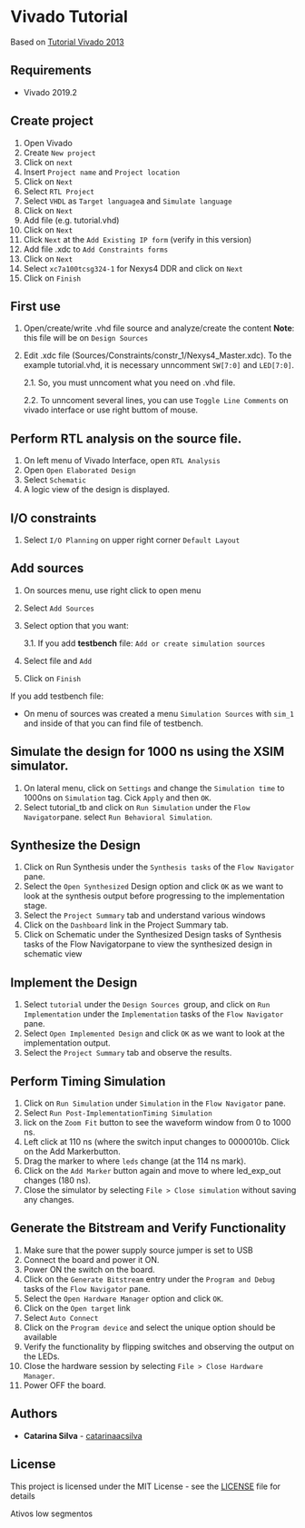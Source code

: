 # Vivado Tutorial

Based on [Tutorial Vivado 2013](https://www.xilinx.com/support/documentation/university/Vivado-Teaching/HDL-Design/2013x/Nexys4/Verilog/docs-pdf/Vivado_tutorial.pdf)


## Requirements

- Vivado 2019.2

## Create project

1. Open Vivado
2. Create `New project`
3. Click on `next`
4. Insert `Project name` and `Project location`
5. Click on `Next`
6. Select `RTL Project`
7. Select `VHDL` as `Target language`a and `Simulate language`
8. Click on `Next`
9. Add file (e.g. tutorial.vhd)
10. Click on `Next`
11. Click `Next` at the `Add Existing IP form`   (verify in this version)
12. Add file .xdc to `Add Constraints forms`
13. Click on `Next`
14. Select `xc7a100tcsg324-1` for Nexys4 DDR and click on `Next`
15. Click on `Finish`

## First use

1. Open/create/write .vhd file source and analyze/create the content **Note**: this file will be on `Design Sources`
2. Edit .xdc file (Sources/Constraints/constr_1/Nexys4_Master.xdc). To the example tutorial.vhd, it is necessary unncomment `SW[7:0]` and `LED[7:0]`. 

    2.1. So, you must unncoment what you need on .vhd file. 

    2.2. To unncoment several lines, you can use `Toggle Line Comments` on vivado interface or use right buttom of mouse.

## Perform RTL analysis on the source file. 

1. On left menu of Vivado Interface, open `RTL Analysis`
2. Open `Open Elaborated Design`
3. Select `Schematic`
4. A logic view of the design is displayed. 

## I/O constraints  

1. Select `I/O Planning` on upper right corner `Default Layout`

## Add sources

1. On sources menu, use right click to open menu
2. Select `Add Sources`
3. Select option that you want:

    3.1. If you add **testbench** file: `Add or create simulation sources`
4. Select file and `Add`
5. Click on `Finish`

If you add testbench file:

- On menu of sources was created a menu `Simulation Sources` with `sim_1` and inside of that you can find file of testbench.

## Simulate the design for 1000 ns using the XSIM simulator.

1. On lateral menu, click on `Settings` and change the `Simulation time` to 1000ns on `Simulation` tag. Cick `Apply` and then `OK`.
2.  Select tutorial_tb and click on `Run Simulation` under the `Flow Navigator`pane. select `Run Behavioral Simulation`.

## Synthesize the Design

1. Click on Run Synthesis under the `Synthesis tasks` of the `Flow Navigator` pane.
2. Select the `Open Synthesized` Design option and click `OK` as we want to look at the synthesis output before progressing to the implementation stage.
3. Select the `Project Summary` tab and understand various windows 
4. Click on the `Dashboard` link in the Project Summary tab.
5. Click on Schematic under the Synthesized Design tasks of Synthesis tasks of the Flow Navigatorpane to view the synthesized design in schematic view

## Implement the Design

1. Select `tutorial` under the `Design Sources `group, and click on `Run Implementation` under the `Implementation` tasks of the `Flow Navigator` pane.
2. Select `Open Implemented Design` and click `OK` as we want to look at the implementation output.
3. Select the `Project Summary` tab and observe the results.  

## Perform Timing Simulation 

1. Click on `Run Simulation` under `Simulation` in the `Flow Navigator` pane.
2. Select `Run Post-ImplementationTiming Simulation`
3. lick on the `Zoom Fit` button to see the waveform window from 0 to 1000 ns.
4. Left click at 110 ns (where the switch input changes to 0000010b. Click on the Add Markerbutton. 
5. Drag the marker to where `leds` change (at the 114 ns mark).
6. Click on the `Add Marker` button again and move to where led_exp_out changes (180 ns).
7. Close the simulator by selecting `File > Close simulation` without saving any changes. 


## Generate the Bitstream and Verify Functionality 

1. Make sure that the power supply source jumper is set to USB
2. Connect the board and power it ON. 
3. Power ON the switch on the board.
4. Click on the `Generate Bitstream` entry under the `Program and Debug` tasks of the `Flow Navigator` pane.
5. Select the `Open Hardware Manager` option and click `OK`.
6. Click on the `Open target` link
7. Select `Auto Connect`
8. Click on the `Program device` and select the unique option should be available
9. Verify the functionality by flipping switches and observing the output on the LEDs.
10. Close the hardware session by selecting `File > Close Hardware Manager`.
11. Power OFF the board. 

## Authors

* **Catarina Silva** - [catarinaacsilva](https://github.com/catarinaacsilva)

## License

This project is licensed under the MIT License - see the [LICENSE](LICENSE) file for details


Ativos low
segmentos
